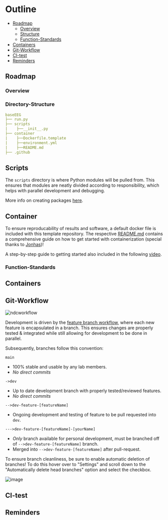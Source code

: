 # Outline 

* [Roadmap](#Roadmap)  
    * [Overview](#Overview)
    * [Structure](#Directory-Structure)
    * [Function-Standards](#Function-Standards)
* [Containers](#Containers)
* [Git-Workflow](#Git-Workflow)  
* [CI-test](#CI-test)  
* [Reminders](#Reminders)  


## Roadmap

### Overview 

### Directory-Structure
```yml
baseEEG
├── run.py
├── scripts
|    ├──__init__.py
├── container
|    ├──Dockerfile.template 
|    ├──environment.yml
|    ├──README.md 
├── .github 
```

## Scripts
The `scripts` directory is where Python modules will be pulled from. This ensures that modules are neatly divided according to responsibility, which helps with parallel development and debugging. 

More info on creating packages [here](https://docs.python.org/3/tutorial/modules.html#packages). 

## Container
To ensure reproducability of results and software, a default docker file is included with this template repository. The respective [README.md](#container/README.md) contains a comprehensive guide on how to get started with containerization (special thanks to [Jonhas](https://github.com/Jonhas))!

A step-by-step guide to getting started also included in the following [video](https://www.youtube.com/watch?v=oO8n3y23b6M). 

### Function-Standards 


## Containers

## Git-Workflow 

![ndcworkflow](https://user-images.githubusercontent.com/26397102/116148813-00512800-a6a7-11eb-9624-cd81f11d3ada.png)

Development is driven by the [feature branch workflow](https://www.atlassian.com/git/tutorials/comparing-workflows/feature-branch-workflow), where each new feature is encapsulated in a branch. This ensures changes are properly tested & integrated while still allowing for development to be done in parallel.

Subsequently, branches follow this convention:

`main`
- 100% stable and usable by any lab members.
- *No direct commits*

`->dev`
- Up to date development branch with properly tested/reviewed features. 
- *No direct commits*

`-->dev-feature-[featureName]`
- Ongoing development and testing of feature to be pull requested into `dev`.

`--->dev-feature-[featureName]-[yourName]`
- *Only* branch available for personal development, must be branched off of `-->dev-feature-[featureName]` branch.
- Merged into `-->dev-feature-[featureName]` after pull-request.

To ensure branch cleanliness, be sure to enable automatic deletion of branches! To do this hover over to "Settings" and scroll down to the "Automatically delete head branches" option and select the checkbox. 

![image](https://user-images.githubusercontent.com/26397102/123699167-f1b0f980-d82c-11eb-9d6e-b9c24d952401.png)

## CI-test


## Reminders
